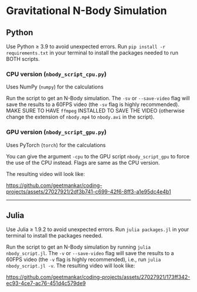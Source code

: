 # Gravitational N-Body Simulation

## Python
Use Python $\geq$ 3.9 to avoid unexpected errors. Run `pip install -r requirements.txt` in your terminal to install the packages needed to run BOTH scripts.

### CPU version (`nbody_script_cpu.py`)

Uses NumPy (`numpy`) for the calculations

Run the script to get an N-Body simulation. The `-sv` or `--save-video` flag will save the results to a 60FPS video (the `-sv` flag is highly recommended). MAKE SURE TO HAVE `ffmpeg` INSTALLED TO SAVE THE VIDEO (otherwise change the extension of `nbody.mp4` to `nbody.avi` in the script).

### GPU version (`nbody_script_gpu.py`)

Uses PyTorch (`torch`) for the calculations

You can give the argument `-cpu` to the GPU script `nbody_script_gpu` to force the use of the CPU instead. Flags are same as the CPU version.

The resulting video will look like:

https://github.com/geetmankar/coding-projects/assets/27027921/2df3b741-c699-42f6-8ff3-a1e95dc4e4b1

---

## Julia
Use Julia $\geq$ 1.9.2 to avoid unexpected errors. Run `julia packages.jl` in your terminal to install the packages needed.

Run the script to get an N-Body simulation by running `julia nbody_script.jl`. The `-v` or `--save-video` flag will save the results to a 60FPS video (the `-v` flag is highly recommended), i.e., run `julia nbody_script.jl -v`. The resulting video will look like:

https://github.com/geetmankar/coding-projects/assets/27027921/173ff342-ec93-4ce7-ac76-451d4c579de9


